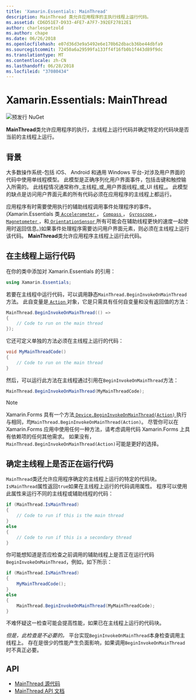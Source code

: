 ```yaml
---
title: 'Xamarin.Essentials: MainThread'
description: MainThread 类允许应用程序的主执行线程上运行代码。
ms.assetid: CD6D51E7-D933-4FE7-A7F7-392EF27812E1
author: charlespetzold
ms.author: chape
ms.date: 06/26/2018
ms.openlocfilehash: e07d36d3e9a5492e6e170b62dbacb36be44dbfa9
ms.sourcegitcommit: 72450a6a29599fa133ff4f16fb0b1f443d89f9dc
ms.translationtype: MT
ms.contentlocale: zh-CN
ms.lasthandoff: 06/28/2018
ms.locfileid: "37080434"
---
```

# <a name="xamarinessentials-mainthread"></a>Xamarin.Essentials: MainThread

![预发行 NuGet](~/media/shared/pre-release.png)

**MainThread**类允许应用程序的执行，主线程上运行代码并确定特定的代码块是否当前的主线程上运行。

## <a name="background"></a>背景

大多数操作系统-包括 iOS、 Android 和通用 Windows 平台-对涉及用户界面的代码中使用单线程模型。 此模型是正确序列化用户界面事件，包括击键和触控输入所需的。 此线程情况通常称作_主线程_或_用户界面线程_或_UI 线程_。 此模型的缺点是访问用户界面元素的所有代码必须在应用程序的主线程上都运行。 

应用程序有时需要使用执行的辅助线程调用事件处理程序的事件。 (Xamarin.Essentials 类[ `Accelerometer` ](accelerometer.md)， [ `Compass` ](compass.md)， [ `Gyroscope` ](gyroscope.md)， [ `Magnetometer` ](magnetometer.md)，和[ `OrientationSensor` ](orientation-sensor.md)所有可能会在辅助线程更快的速度一起使用时返回信息。)如果事件处理程序需要访问用户界面元素，则必须在主线程上运行该代码。 **MainThread**类允许应用程序主线程上运行此代码。

## <a name="running-code-on-the-main-thread"></a>在主线程上运行代码

在你的类中添加对 Xamarin.Essentials 的引用：

```csharp
using Xamarin.Essentials;
```

若要在主线程中运行代码，可以调用静态`MainThread.BeginInvokeOnMainThread`方法。 此自变量是[ `Action` ](xref:System.Action)对象，它是只需具有任何自变量和没有返回值的方法：

```csharp
MainThread.BeginInvokeOnMainThread(() =>
{
    // Code to run on the main thread
});
```

它还可定义单独的方法必须在主线程上运行的代码：

```csharp
void MyMainThreadCode()
{
    // Code to run on the main thread
}
```

然后，可以运行此方法在主线程通过引用在`BeginInvokeOnMainThread`方法：

```csharp
MainThread.BeginInvokeOnMainThread(MyMainThreadCode);
```

> [!NOTE]
> Xamarin.Forms 具有一个方法[ `Device.BeginInvokeOnMainThread(Action)` ](https://docs.microsoft.com/dotnet/api/xamarin.forms.device.begininvokeonmainthread)执行与相同，均`MainThread.BeginInvokeOnMainThread(Action)`。 尽管你可以在 Xamarin.Forms 应用中使用任何一种方法，请考虑调用代码 Xamarin.Forms 上具有依赖项的任何其他需求。 如果没有，`MainThread.BeginInvokeOnMainThread(Action)`可能是更好的选择。

## <a name="determining-if-code-is-running-on-the-main-thread"></a>确定主线程上是否正在运行代码

`MainThread`类还允许应用程序确定的主线程上运行的特定的代码块。 `IsMainThread`属性返回`true`如果在主线程上运行的代码调用属性。 程序可以使用此属性来运行不同的主线程或辅助线程的代码：

```csharp
if (MainThread.IsMainThread)
{
    // Code to run if this is the main thread
}
else
{
    // Code to run if this is a secondary thread
}
```

你可能想知道是否应检查之前调用的辅助线程上是否正在运行代码`BeginInvokeOnMainThread`，例如，如下所示：

```csharp
if (MainThread.IsMainThread)
{
    MyMainThreadCode();
}
else
{
    MainThread.BeginInvokeOnMainThread(MyMainThreadCode);
}
```

不难怀疑这一检查可能会提高性能，如果已在主线程上运行的代码块。

_但是，此检查是不必要的。_ 平台实现`BeginInvokeOnMainThread`本身检查调用主线程上。 存在是很少的性能产生负面影响，如果调用`BeginInvokeOnMainThread`时不真正必要。

## <a name="api"></a>API

- [MainThread 源代码](https://github.com/xamarin/Essentials/tree/master/Xamarin.Essentials/MainThread)
- [MainThread API 文档](xref:Xamarin.Essentials.MainThread)
